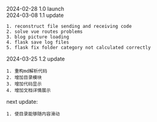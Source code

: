 
2024-02-28   1.0 launch  
2024-03-08   1.1 update  

    1. reconstruct file sending and receiving code
    2. solve vue routes problems  
    3. blog picture loading  
    4. flask save log files  
    5. flask fix folder category not calculated correctly   

2024-03-25    1.2 update  

    1. 重构md解析代码   
    2. 增加目录模块   
    3. 增加代码显示  
    4. 增加文档详情展示  

next update:  

    1. 使目录能够随内容滑动

